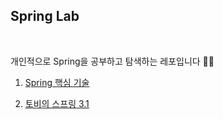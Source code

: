 ## Spring Lab

<br/>

개인적으로 Spring을 공부하고 탐색하는 레포입니다 🙌🏻

1. [Spring 핵심 기술](https://github.com/gngsn/Gngsn-Spring-Lab/tree/master/spring-framework-core)

2. [토비의 스프링 3.1](https://github.com/gngsn/Gngsn-Spring-Lab/tree/master/spring-toby)